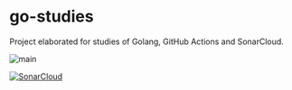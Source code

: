 # go-studies

Project elaborated for studies of Golang, GitHub Actions and SonarCloud.

![main](https://github.com/github/docs/actions/workflows/main.yml/badge.svg?branch=feature-1)

[![SonarCloud](https://sonarcloud.io/images/project_badges/sonarcloud-white.svg)](https://sonarcloud.io/dashboard?id=eduardodecarvalho_go-studies)
